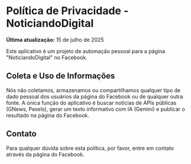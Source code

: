# Política de Privacidade - NoticiandoDigital

**Última atualização:** 15 de julho de 2025

Este aplicativo é um projeto de automação pessoal para a página "NoticiandoDigital" no Facebook.

## Coleta e Uso de Informações

Nós não coletamos, armazenamos ou compartilhamos qualquer tipo de dado pessoal dos usuários da página do Facebook ou de qualquer outra fonte. A única função do aplicativo é buscar notícias de APIs públicas (GNews, Pexels), gerar um texto informativo com IA (Gemini) e publicar o resultado na página do Facebook.

## Contato

Para qualquer dúvida sobre esta política, por favor, entre em contato através da página do Facebook.
